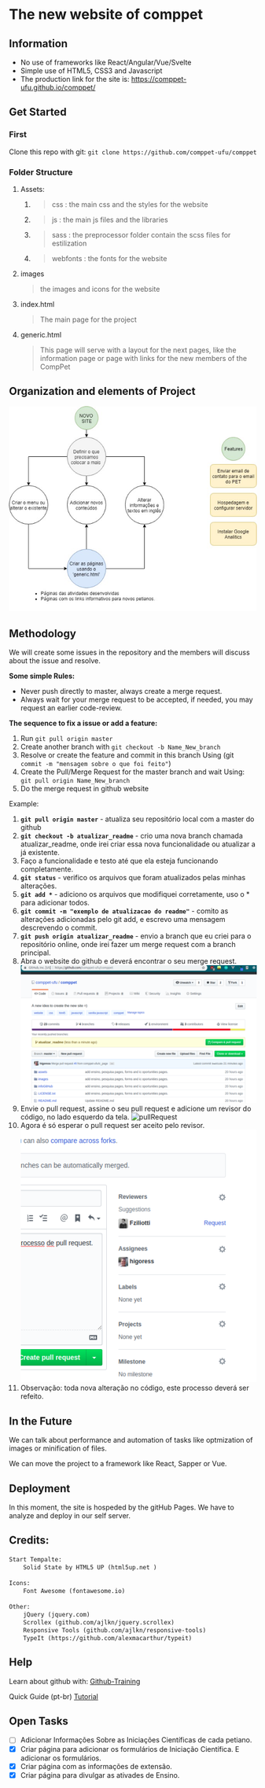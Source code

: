 # The new website of comppet


## Information

- No use of frameworks like React/Angular/Vue/Svelte
- Simple use of HTML5, CSS3 and Javascript
- The production link for the site is: https://comppet-ufu.github.io/comppet/

## Get Started

### First
Clone this repo with git: `git clone https://github.com/comppet-ufu/comppet`

### Folder Structure

1. Assets: 
   1. > css : the main css and the styles for the website
   2. > js : the main js files and the libraries
   3. > sass : the preprocessor folder contain the scss files for estilization
   4. > webfonts : the fonts for the website
2. images  
   >the images and icons for the website
3. index.html
   > The main page for the project
4. generic.html
   > This page will serve with a layout for the next pages, like the information page or page with links for the new members of the CompPet

## Organization and elements of Project

![alt](infoGitHub/projeto.jpg)


## Methodology

We will create some issues in the repository and the members will discuss about the issue and resolve.

**Some simple Rules:**
- Never push directly to master, always create a merge request.
- Always wait for your merge request to be accepted, if needed, you may request an earlier code-review.

**The sequence to fix a issue or add a feature:**
1. Run `git pull origin master`
2. Create another branch with `git checkout -b Name_New_branch`
3. Resolve or create the feature and commit in this branch
Using (git `commit -m "mensagem sobre o que foi feito"`)
4. Create the Pull/Merge Request for the master branch and wait
Using: `git pull origin Name_New_branch`
5. Do the merge request in github website

Example:

1. **`git pull origin master`** - atualiza seu repositório local com a master do github
2. **`git checkout -b atualizar_readme`** - crio uma nova branch chamada atualizar_readme, onde irei criar essa nova funcionalidade ou atualizar a já existente.
3. Faço a funcionalidade e testo até que ela esteja funcionando completamente.
4. **`git status`** - verifico os arquivos que foram atualizados pelas minhas alterações.
5. **`git add *`** - adiciono os arquivos que modifiquei corretamente, uso o * para adicionar todos.
6. **`git commit -m "exemplo de atualizacao do readme"`** - comito as alterações adicionadas pelo git add, e escrevo uma mensagem descrevendo o commit.
7. **`git push origin atualizar_readme`** - envio a branch que eu criei para o repositório online, onde irei fazer um merge request com a branch principal.
8. Abra o website do github e deverá encontrar o seu merge request.
![mergeRequest](/infoGitHub/merge-request.png)
9. Envie o pull request, assine o seu pull request e adicione um revisor do código, no lado esquerdo da tela.
![pullRequest](/inforGitHub/pull-request.png)
10. Agora é só esperar o pull request ser aceito pelo revisor.
![assign](/infoGitHub/assign.png)
11. Observação: toda nova alteração no código, este processo deverá ser refeito.


## In the Future

We can talk about performance and automation of tasks like optmization of images or minification of files.

We can move the project to a framework like React, Sapper or Vue.

## Deployment

In this moment, the site is hospeded by the gitHub Pages.
We have to analyze and deploy in our self server.


## Credits:
	Start Tempalte:
		Solid State by HTML5 UP (html5up.net )

	Icons:
		Font Awesome (fontawesome.io)

	Other:
		jQuery (jquery.com)
		Scrollex (github.com/ajlkn/jquery.scrollex)
		Responsive Tools (github.com/ajlkn/responsive-tools)
		TypeIt (https://github.com/alexmacarthur/typeit)


## Help

Learn about github with: 
[Github-Training](https://lab.github.com/githubtraining/introduction-to-github)

Quick Guide (pt-br)
[Tutorial](https://rogerdudler.github.io/git-guide/index.pt_BR.html)


## Open Tasks

- [ ] Adicionar Informações Sobre as Iniciações Científicas de cada petiano.
- [X] Criar página para adicionar os formulários de Iniciação Científica. E adicionar os formulários.
- [X] Criar página com as informações de extensão.
- [X] Criar página para divulgar as ativades de Ensino.
